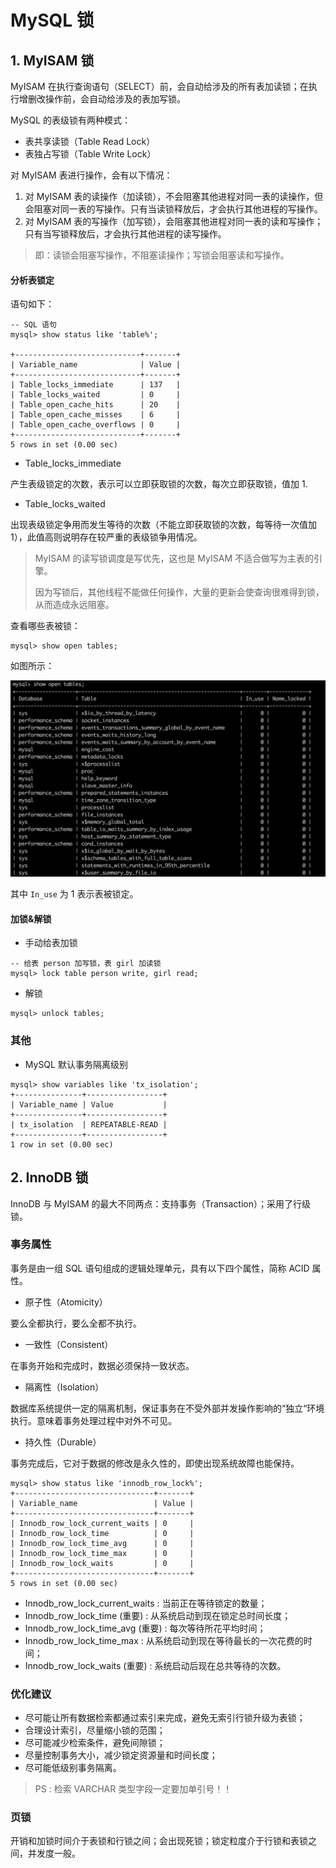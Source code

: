 #  MySQL 锁



##  1. MyISAM 锁

MyISAM 在执行查询语句（SELECT）前，会自动给涉及的所有表加读锁；在执行增删改操作前，会自动给涉及的表加写锁。

MySQL 的表级锁有两种模式：

- 表共享读锁（Table Read Lock）
- 表独占写锁（Table Write Lock）

对 MyISAM 表进行操作，会有以下情况：

1. 对 MyISAM 表的读操作（加读锁），不会阻塞其他进程对同一表的读操作，但会阻塞对同一表的写操作。只有当读锁释放后，才会执行其他进程的写操作。
2. 对 MyISAM 表的写操作（加写锁），会阻塞其他进程对同一表的读和写操作；只有当写锁释放后，才会执行其他进程的读写操作。

> 即：读锁会阻塞写操作，不阻塞读操作；写锁会阻塞读和写操作。



####  分析表锁定

语句如下：

```mysql
-- SQL 语句
mysql> show status like 'table%';

+----------------------------+-------+
| Variable_name              | Value |
+----------------------------+-------+
| Table_locks_immediate      | 137   |
| Table_locks_waited         | 0     |
| Table_open_cache_hits      | 20    |
| Table_open_cache_misses    | 6     |
| Table_open_cache_overflows | 0     |
+----------------------------+-------+
5 rows in set (0.00 sec)
```

- Table_locks_immediate

产生表级锁定的次数，表示可以立即获取锁的次数，每次立即获取锁，值加 1.

- Table_locks_waited

出现表级锁定争用而发生等待的次数（不能立即获取锁的次数，每等待一次值加 1），此值高则说明存在较严重的表级锁争用情况。

> MyISAM 的读写锁调度是写优先，这也是 MyISAM 不适合做写为主表的引擎。
>
> 因为写锁后，其他线程不能做任何操作，大量的更新会使查询很难得到锁，从而造成永远阻塞。 



查看哪些表被锁：

```mysql
mysql> show open tables;
```

如图所示：

![show_open_tables](https://github.com/JiaoXR/IT-Skill/blob/master/pics/MySQL/show_open_tables.png)

其中 `In_use` 为 1 表示表被锁定。





####  加锁&解锁

- 手动给表加锁

```mysql
-- 给表 person 加写锁，表 girl 加读锁
mysql> lock table person write, girl read;
```

- 解锁

```mysql
mysql> unlock tables;
```



###  其他

- MySQL 默认事务隔离级别

```mysql
mysql> show variables like 'tx_isolation';
+---------------+-----------------+
| Variable_name | Value           |
+---------------+-----------------+
| tx_isolation  | REPEATABLE-READ |
+---------------+-----------------+
1 row in set (0.00 sec)
```



##  2. InnoDB 锁

InnoDB 与 MyISAM 的最大不同两点：支持事务（Transaction）；采用了行级锁。

###  事务属性

事务是由一组 SQL 语句组成的逻辑处理单元，具有以下四个属性，简称 ACID 属性。

- 原子性（Atomicity）

要么全都执行，要么全都不执行。

- 一致性（Consistent）

在事务开始和完成时，数据必须保持一致状态。

- 隔离性（Isolation）

数据库系统提供一定的隔离机制，保证事务在不受外部并发操作影响的“独立“环境执行。意味着事务处理过程中对外不可见。

- 持久性（Durable）

事务完成后，它对于数据的修改是永久性的，即使出现系统故障也能保持。



```mysql
mysql> show status like 'innodb_row_lock%';
+-------------------------------+-------+
| Variable_name                 | Value |
+-------------------------------+-------+
| Innodb_row_lock_current_waits | 0     |
| Innodb_row_lock_time          | 0     |
| Innodb_row_lock_time_avg      | 0     |
| Innodb_row_lock_time_max      | 0     |
| Innodb_row_lock_waits         | 0     |
+-------------------------------+-------+
5 rows in set (0.00 sec)
```

- Innodb_row_lock_current_waits : 当前正在等待锁定的数量；
- Innodb_row_lock_time (重要) : 从系统启动到现在锁定总时间长度；
- Innodb_row_lock_time_avg (重要) : 每次等待所花平均时间；
- Innodb_row_lock_time_max : 从系统启动到现在等待最长的一次花费的时间；
- Innodb_row_lock_waits (重要) : 系统启动后现在总共等待的次数。



###  优化建议

- 尽可能让所有数据检索都通过索引来完成，避免无索引行锁升级为表锁；
- 合理设计索引，尽量缩小锁的范围；
- 尽可能减少检索条件，避免间隙锁；
- 尽量控制事务大小，减少锁定资源量和时间长度；
- 尽可能低级别事务隔离。

> PS : 检索 VARCHAR 类型字段一定要加单引号！！

###  页锁

开销和加锁时间介于表锁和行锁之间；会出现死锁；锁定粒度介于行锁和表锁之间，并发度一般。